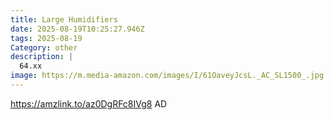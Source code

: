 ```yaml
---
title: Large Humidifiers
date: 2025-08-19T10:25:27.946Z
tags: 2025-08-19
Category: other
description: |
  64.xx
image: https://m.media-amazon.com/images/I/61OaveyJcsL._AC_SL1500_.jpg
---
```

https://amzlink.to/az0DgRFc8IVg8
AD